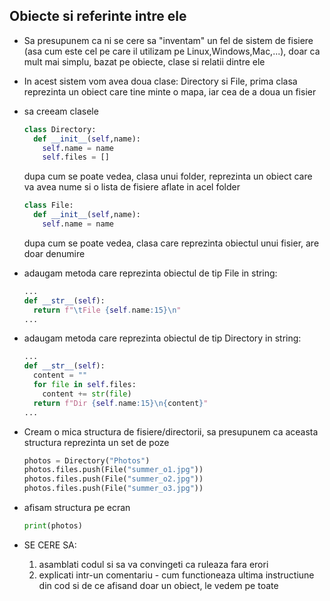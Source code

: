## Obiecte si referinte intre ele
* Sa presupunem ca ni se cere sa "inventam" un fel de sistem de fisiere (asa cum este cel pe care il utilizam pe Linux,Windows,Mac,...), doar ca mult mai simplu, bazat pe obiecte, clase si relatii dintre ele
* In acest sistem vom avea doua clase: Directory si File, prima clasa reprezinta un obiect care tine minte o mapa, iar cea de a doua un fisier
* sa creeam clasele
  ```py
  class Directory:
    def __init__(self,name):
      self.name = name
      self.files = []
  ```
  dupa cum se poate vedea, clasa unui folder, reprezinta un obiect care va avea nume si o lista de fisiere aflate in acel folder
  ```py
  class File:
    def __init__(self,name):
      self.name = name
  ```
  dupa cum se poate vedea, clasa care reprezinta obiectul unui fisier, are doar denumire
  
* adaugam metoda care reprezinta obiectul de tip File in string:
  ```py
  ...
  def __str__(self):
    return f"\tFile {self.name:15}\n"
  ...
  ```
* adaugam metoda care reprezinta obiectul de tip Directory in string:
  ```py
  ...
  def __str__(self):
    content = ""
    for file in self.files:
      content += str(file)
    return f"Dir {self.name:15}\n{content}"
  ...
  ```  
* Cream o mica structura de fisiere/directorii, sa presupunem ca aceasta structura reprezinta un set de poze
  ```py
  photos = Directory("Photos")
  photos.files.push(File("summer_o1.jpg"))
  photos.files.push(File("summer_o2.jpg"))
  photos.files.push(File("summer_o3.jpg"))
  
  ```
* afisam structura pe ecran
  ```py
  print(photos)
  ```
* SE CERE SA:
  1. asamblati codul si sa va convingeti ca ruleaza fara erori
  2. explicati intr-un comentariu - cum functioneaza ultima instructiune din cod si de ce afisand doar un obiect, le vedem pe toate
  
